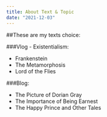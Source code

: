 ```yaml
---
title: About Text & Topic
date: "2021-12-03"
---
```


##These are my texts choice:

###Vlog - Existentialism:
- Frankenstein
- The Metamorphosis
- Lord of the Flies


###Blog:
- The Picture of Dorian Gray
- The Importance of Being Earnest
- The Happy Prince and Other Tales